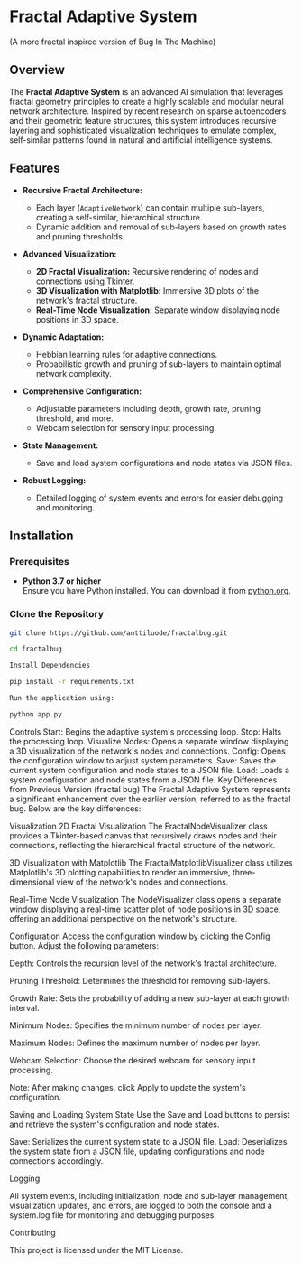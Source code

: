 # Fractal Adaptive System

(A more fractal inspired version of Bug In The Machine) 

## Overview

The **Fractal Adaptive System** is an advanced AI simulation that leverages fractal geometry principles to create a highly scalable and modular neural network architecture. Inspired by recent research on sparse autoencoders and their geometric feature structures, this system introduces recursive layering and sophisticated visualization techniques to emulate complex, self-similar patterns found in natural and artificial intelligence systems.

## Features

- **Recursive Fractal Architecture:** 
  - Each layer (`AdaptiveNetwork`) can contain multiple sub-layers, creating a self-similar, hierarchical structure.
  - Dynamic addition and removal of sub-layers based on growth rates and pruning thresholds.

- **Advanced Visualization:**
  - **2D Fractal Visualization:** Recursive rendering of nodes and connections using Tkinter.
  - **3D Visualization with Matplotlib:** Immersive 3D plots of the network's fractal structure.
  - **Real-Time Node Visualization:** Separate window displaying node positions in 3D space.

- **Dynamic Adaptation:**
  - Hebbian learning rules for adaptive connections.
  - Probabilistic growth and pruning of sub-layers to maintain optimal network complexity.

- **Comprehensive Configuration:**
  - Adjustable parameters including depth, growth rate, pruning threshold, and more.
  - Webcam selection for sensory input processing.

- **State Management:**
  - Save and load system configurations and node states via JSON files.

- **Robust Logging:**
  - Detailed logging of system events and errors for easier debugging and monitoring.

## Installation

### Prerequisites

- **Python 3.7 or higher**  
Ensure you have Python installed. You can download it from [python.org](https://www.python.org/downloads/).

### Clone the Repository

```bash
git clone https://github.com/anttiluode/fractalbug.git

cd fractalbug

Install Dependencies

pip install -r requirements.txt

Run the application using:

python app.py
```

Controls
Start: Begins the adaptive system's processing loop.
Stop: Halts the processing loop.
Visualize Nodes: Opens a separate window displaying a 3D visualization of the network's nodes and connections.
Config: Opens the configuration window to adjust system parameters.
Save: Saves the current system configuration and node states to a JSON file.
Load: Loads a system configuration and node states from a JSON file.
Key Differences from Previous Version (fractal bug)
The Fractal Adaptive System represents a significant enhancement over the earlier version, referred to as the fractal bug. Below are the key differences:

Visualization
2D Fractal Visualization
The FractalNodeVisualizer class provides a Tkinter-based canvas that recursively draws nodes and their connections, reflecting the hierarchical fractal structure of the network.

3D Visualization with Matplotlib
The FractalMatplotlibVisualizer class utilizes Matplotlib's 3D plotting capabilities to render an immersive, three-dimensional view of the network's nodes and connections.

Real-Time Node Visualization
The NodeVisualizer class opens a separate window displaying a real-time scatter plot of node positions in 3D space, offering an additional perspective on the network's structure.

Configuration
Access the configuration window by clicking the Config button. Adjust the following parameters:

Depth: Controls the recursion level of the network's fractal architecture.

Pruning Threshold: Determines the threshold for removing sub-layers.

Growth Rate: Sets the probability of adding a new sub-layer at each growth interval.

Minimum Nodes: Specifies the minimum number of nodes per layer.

Maximum Nodes: Defines the maximum number of nodes per layer.

Webcam Selection: Choose the desired webcam for sensory input processing.

Note: After making changes, click Apply to update the system's configuration.

Saving and Loading System State
Use the Save and Load buttons to persist and retrieve the system's configuration and node states.

Save: Serializes the current system state to a JSON file.
Load: Deserializes the system state from a JSON file, updating configurations and node connections accordingly.

Logging

All system events, including initialization, node and sub-layer management, visualization updates, and errors, are logged to both the console and a system.log file for monitoring and debugging purposes.

Contributing

This project is licensed under the MIT License.

